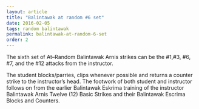 ```yaml
---
layout: article
title: "Balintawak at random #6 set"
date: 2016-02-05
tags: random balintawak
permalink: balintawak-at-random-6-set
order: 2
---
```


The sixth set of At–Random Balintawak Arnis strikes can be the #1,#3, #6, #7, and the #12 attacks from the instructor.

The student blocks/parries, clips whenever possible and returns a counter strike to the instructor’s head. The footwork of both student and instructor follows on from the earlier Balintawak Eskrima training of the instructor Balintawak Arnis Twelve (12) Basic Strikes and their Balintawak Escrima Blocks and Counters.
